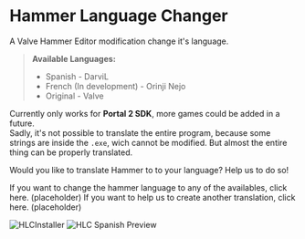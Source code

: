 # Hammer Language Changer

A Valve Hammer Editor modification change it's language.

>**Available Languages:**  
> * Spanish - DarviL  
> * French (In development) - Orinji Nejo  
> * Original - Valve  

Currently only works for **Portal 2 SDK**, more games could be added in a future.  
Sadly, it's not possible to translate the entire program, because some strings are inside the `.exe`, wich cannot be modified. But almost the entire thing can be properly translated.

Would you like to translate Hammer to to your language? Help us to do so!

If you want to change the hammer language to any of the availables, click here. (placeholder)
If you want to help us to create another translation, click here. (placeholder)

![HLCInstaller](https://i.imgur.com/wEL5XMH.png)
![HLC Spanish Preview](https://media.giphy.com/media/gJ2SMBaXdmGwQ0iBlc/giphy.gif)
